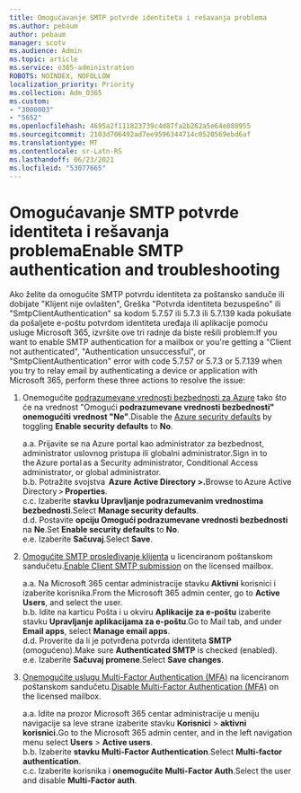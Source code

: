 ```yaml
---
title: Omogućavanje SMTP potvrde identiteta i rešavanja problema
ms.author: pebaum
author: pebaum
manager: scotv
ms.audience: Admin
ms.topic: article
ms.service: o365-administration
ROBOTS: NOINDEX, NOFOLLOW
localization_priority: Priority
ms.collection: Adm_O365
ms.custom:
- "3000003"
- "5652"
ms.openlocfilehash: 4695a2f111823739c4d87fa2b262a5e64e080955
ms.sourcegitcommit: 2103d706492ad7ee9596344714c0520569ebd6af
ms.translationtype: MT
ms.contentlocale: sr-Latn-RS
ms.lasthandoff: 06/23/2021
ms.locfileid: "53077665"
---
```

# <a name="enable-smtp-authentication-and-troubleshooting"></a><span data-ttu-id="beff5-102">Omogućavanje SMTP potvrde identiteta i rešavanja problema</span><span class="sxs-lookup"><span data-stu-id="beff5-102">Enable SMTP authentication and troubleshooting</span></span>

<span data-ttu-id="beff5-103">Ako želite da omogućite SMTP potvrdu identiteta za poštansko sanduče ili dobijate "Klijent nije ovlašten", Greška "Potvrda identiteta bezuspešno" ili "SmtpClientAuthentication" sa kodom 5.7.57 ili 5.7.3 ili 5.7.139 kada pokušate da pošaljete e-poštu potvrdom identiteta uređaja ili aplikacije pomoću usluge Microsoft 365, izvršite ove tri radnje da biste rešili problem:</span><span class="sxs-lookup"><span data-stu-id="beff5-103">If you want to enable SMTP authentication for a mailbox or you're getting a "Client not authenticated", "Authentication unsuccessful", or "SmtpClientAuthentication" error with code 5.7.57 or 5.7.3 or 5.7.139 when you try to relay email by authenticating a device or application with Microsoft 365, perform these three actions to resolve the issue:</span></span>

1. <span data-ttu-id="beff5-104">Onemogućite [podrazumevane vrednosti bezbednosti za Azure](/azure/active-directory/fundamentals/concept-fundamentals-security-defaults) tako što će na vrednost "Omogući **podrazumevane vrednosti bezbednosti" onemogućiti** **vrednost "Ne"**.</span><span class="sxs-lookup"><span data-stu-id="beff5-104">Disable the [Azure security defaults](/azure/active-directory/fundamentals/concept-fundamentals-security-defaults) by toggling **Enable security defaults** to **No**.</span></span>

    <span data-ttu-id="beff5-105">a.</span><span class="sxs-lookup"><span data-stu-id="beff5-105">a.</span></span> <span data-ttu-id="beff5-106">Prijavite se na Azure portal kao administrator za bezbednost, administrator uslovnog pristupa ili globalni administrator.</span><span class="sxs-lookup"><span data-stu-id="beff5-106">Sign in to the Azure portal as a Security administrator, Conditional Access administrator, or global administrator.</span></span><BR/>
    <span data-ttu-id="beff5-107">b.</span><span class="sxs-lookup"><span data-stu-id="beff5-107">b.</span></span> <span data-ttu-id="beff5-108">Potražite svojstva  **Azure Active Directory >.**</span><span class="sxs-lookup"><span data-stu-id="beff5-108">Browse to Azure Active Directory > **Properties**.</span></span><BR/>
    <span data-ttu-id="beff5-109">c.</span><span class="sxs-lookup"><span data-stu-id="beff5-109">c.</span></span> <span data-ttu-id="beff5-110">Izaberite **stavku Upravljanje podrazumevanim vrednostima bezbednosti**.</span><span class="sxs-lookup"><span data-stu-id="beff5-110">Select **Manage security defaults**.</span></span><BR/>
    <span data-ttu-id="beff5-111">d.</span><span class="sxs-lookup"><span data-stu-id="beff5-111">d.</span></span> <span data-ttu-id="beff5-112">Postavite **opciju Omogući podrazumevane vrednosti bezbednosti** na **Ne**.</span><span class="sxs-lookup"><span data-stu-id="beff5-112">Set **Enable security defaults** to **No**.</span></span><BR/>
    <span data-ttu-id="beff5-113">e.</span><span class="sxs-lookup"><span data-stu-id="beff5-113">e.</span></span> <span data-ttu-id="beff5-114">Izaberite **Sačuvaj**.</span><span class="sxs-lookup"><span data-stu-id="beff5-114">Select **Save**.</span></span>

2. <span data-ttu-id="beff5-115">[Omogućite SMTP prosleđivanje klijenta](/exchange/clients-and-mobile-in-exchange-online/authenticated-client-smtp-submission#enable-smtp-auth-for-specific-mailboxes) u licenciranom poštanskom sandučetu.</span><span class="sxs-lookup"><span data-stu-id="beff5-115">[Enable Client SMTP submission](/exchange/clients-and-mobile-in-exchange-online/authenticated-client-smtp-submission#enable-smtp-auth-for-specific-mailboxes) on the licensed mailbox.</span></span>

    <span data-ttu-id="beff5-116">a.</span><span class="sxs-lookup"><span data-stu-id="beff5-116">a.</span></span> <span data-ttu-id="beff5-117">Na Microsoft 365 centar administracije stavku **Aktivni** korisnici i izaberite korisnika.</span><span class="sxs-lookup"><span data-stu-id="beff5-117">From the Microsoft 365 admin center, go to **Active Users**, and select the user.</span></span><BR/>
    <span data-ttu-id="beff5-118">b.</span><span class="sxs-lookup"><span data-stu-id="beff5-118">b.</span></span> <span data-ttu-id="beff5-119">Idite na karticu Pošta i u okviru **Aplikacije za e-poštu** izaberite stavku **Upravljanje aplikacijama za e-poštu**.</span><span class="sxs-lookup"><span data-stu-id="beff5-119">Go to Mail tab, and under **Email apps**, select **Manage email apps**.</span></span><BR/>
    <span data-ttu-id="beff5-120">d.</span><span class="sxs-lookup"><span data-stu-id="beff5-120">d.</span></span> <span data-ttu-id="beff5-121">Proverite da li je potvrđena potvrda identiteta **SMTP** (omogućeno).</span><span class="sxs-lookup"><span data-stu-id="beff5-121">Make sure **Authenticated SMTP** is checked (enabled).</span></span><BR/>
    <span data-ttu-id="beff5-122">e.</span><span class="sxs-lookup"><span data-stu-id="beff5-122">e.</span></span> <span data-ttu-id="beff5-123">Izaberite **Sačuvaj promene**.</span><span class="sxs-lookup"><span data-stu-id="beff5-123">Select **Save changes**.</span></span><BR/>

3. <span data-ttu-id="beff5-124">[Onemogućite uslugu Multi-Factor Authentication (MFA)](/microsoft-365/admin/security-and-compliance/set-up-multi-factor-authentication#turn-off-legacy-per-user-mfa) na licenciranom poštanskom sandučetu.</span><span class="sxs-lookup"><span data-stu-id="beff5-124">[Disable Multi-Factor Authentication (MFA)](/microsoft-365/admin/security-and-compliance/set-up-multi-factor-authentication#turn-off-legacy-per-user-mfa) on the licensed mailbox.</span></span>

    <span data-ttu-id="beff5-125">a.</span><span class="sxs-lookup"><span data-stu-id="beff5-125">a.</span></span> <span data-ttu-id="beff5-126">Idite na prozor Microsoft 365 centar administracije u meniju navigacije sa leve strane izaberite stavku **Korisnici**  >  **aktivni korisnici.**</span><span class="sxs-lookup"><span data-stu-id="beff5-126">Go to the Microsoft 365 admin center, and in the left navigation menu select **Users** > **Active users**.</span></span><BR/>
    <span data-ttu-id="beff5-127">b.</span><span class="sxs-lookup"><span data-stu-id="beff5-127">b.</span></span> <span data-ttu-id="beff5-128">Izaberite **stavku Multi-Factor Authentication**.</span><span class="sxs-lookup"><span data-stu-id="beff5-128">Select **Multi-factor authentication**.</span></span><BR/>
    <span data-ttu-id="beff5-129">c.</span><span class="sxs-lookup"><span data-stu-id="beff5-129">c.</span></span> <span data-ttu-id="beff5-130">Izaberite korisnika i **onemogućite Multi-Factor Auth**.</span><span class="sxs-lookup"><span data-stu-id="beff5-130">Select the user and disable **Multi-Factor auth**.</span></span><BR/>
